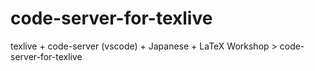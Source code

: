 # code-server-for-texlive
texlive +  code-server (vscode) + Japanese  + LaTeX Workshop > code-server-for-texlive
